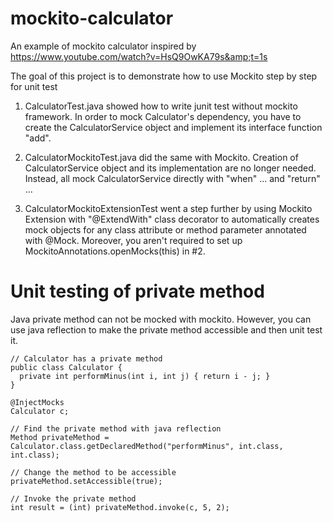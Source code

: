 # mockito-calculator
An example of mockito calculator inspired by https://www.youtube.com/watch?v=HsQ9OwKA79s&amp;t=1s

The goal of this project is to demonstrate how to use Mockito step by step for unit test

1. CalculatorTest.java showed how to write junit test
without mockito framework. In order to mock Calculator's dependency, you have
to create the CalculatorService object and implement its interface function "add".

2. CalculatorMockitoTest.java did the same with Mockito.
Creation of CalculatorService object and its implementation are no longer needed. Instead, all
mock CalculatorService directly with "when" ... and "return" ...

3. CalculatorMockitoExtensionTest went a step further by using Mockito Extension with
"@ExtendWith" class decorator to automatically creates mock objects for any class
attribute or method parameter annotated with @Mock. Moreover, you aren't required to
set up MockitoAnnotations.openMocks(this) in #2.

# Unit testing of private method

Java private method can not be mocked with mockito. However, you can use java reflection
to make the private method accessible and then unit test it.
```
// Calculator has a private method
public class Calculator {
  private int performMinus(int i, int j) { return i - j; }
}

@InjectMocks
Calculator c;

// Find the private method with java reflection
Method privateMethod = Calculator.class.getDeclaredMethod("performMinus", int.class, int.class);

// Change the method to be accessible
privateMethod.setAccessible(true);

// Invoke the private method
int result = (int) privateMethod.invoke(c, 5, 2);
```
